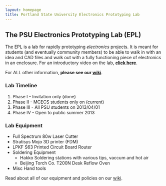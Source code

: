 ```yaml
---
layout: homepage
title: Portland State University Electronics Prototyping Lab
---
```


## The PSU Electronics Prototyping Lab (EPL)

The EPL is a lab for rapidly prototyping _electronics_ projects. It is meant for
students (and eventually community members) to be able to walk in with an idea
and CAD files and walk out with a fully functioning piece of electronics in an
enclosure. For an introductory video on the lab, **[click here](http://youtu.be/P7JFAv6JM00 "YouTube")**.

For ALL other information, **please see our [wiki](https://github.com/psu-epl/psu-epl.github.com/wiki "PSU EPL Wiki")**.

### Lab Timeline

 1. Phase I - Invitation only (done)
 1. Phase II - MCECS students only on (current)
 1. Phase III - All PSU students on 2013/04/01
 1. Phase IV - Open to public summer 2013

### Lab Equipment

- Full Spectrum 80w Laser Cutter
- Stratisys Mojo 3D printer (FDM)
- LPKF S63 Printed Circuit Board Router
- Soldering Equipment
   - Hakko Soldering stations with various tips, vaccum and hot air
   - Beijing Torch Co. T200N Desk Reflow Oven
- Misc Hand tools

Read about all of our equipment and policies on our [wiki](https://github.com/psu-epl/psu-epl.github.com/wiki "PSU EPL Wiki").

